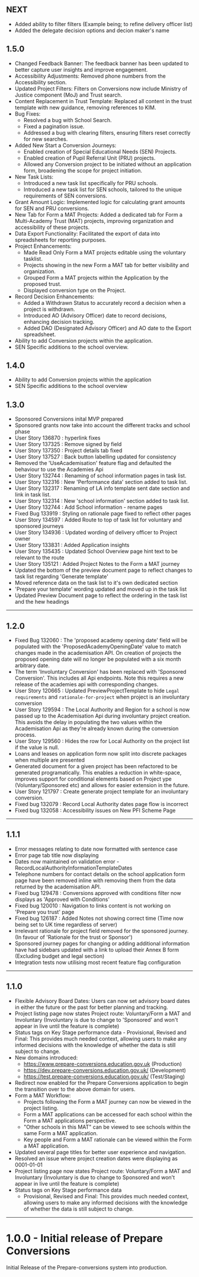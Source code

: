 ## NEXT

* Added ability to filter filters (Example being; to refine delivery officer list)
* Added the delegate decision options and decion maker's name
## 1.5.0

* Changed Feedback Banner: The feedback banner has been updated to better capture user insights and improve engagement.
* Accessibility Adjustments: Removed phone numbers from the Accessibility section.
* Updated Project Filters: Filters on Conversions now include Ministry of Justice component (MoJ) and Trust search.
* Content Replacement in Trust Template: Replaced all content in the trust template with new guidance, removing references to KIM.
* Bug Fixes:
    * Resolved a bug with School Search.
    * Fixed a pagination issue.
    * Addressed a bug with clearing filters, ensuring filters reset correctly for new searches.
* Added New Start a Conversion Journeys:
    * Enabled creation of Special Educational Needs (SEN) Projects.
    * Enabled creation of Pupil Referral Unit (PRU) projects.
    * Allowed any Conversion project to be initiated without an application form, broadening the scope for project initiation.
* New Task Lists:
    * Introduced a new task list specifically for PRU schools.
    * Introduced a new task list for SEN schools, tailored to the unique requirements of SEN conversions.
* Grant Amount Logic: Implemented logic for calculating grant amounts for SEN and PRU conversions.
* New Tab for Form a MAT Projects: Added a dedicated tab for Form a Multi-Academy Trust (MAT) projects, improving organization and accessibility of these projects.
* Data Export Functionality: Facilitated the export of data into spreadsheets for reporting purposes.
* Project Enhancements:
    * Made Read Only Form a MAT projects editable using the voluntary tasklist.
    * Projects showing in the new Form a MAT tab for better visibility and organization.
    * Grouped Form a MAT projects within the Application by the proposed trust.
    * Displayed conversion type on the Project.
* Record Decision Enhancements:
    * Added a Withdrawn Status to accurately record a decision when a project is withdrawn.
    * Introduced AO (Advisory Officer) date to record decisions, enhancing decision tracking.
    * Added DAO (Designated Advisory Officer) and AO date to the Export spreadsheet.
* Ability to add Conversion projects within the application.
* SEN Specific additions to the school overview.

## 1.4.0

* Ability to add Conversion projects within the application
* SEN Specific additions to the school overview

## 1.3.0

* Sponsored Conversions inital MVP prepared
* Sponsored grants now take into account the different tracks and school phase
* User Story 136870 : hyperlink fixes 
* User Story 137325 : Remove signed by field
* User Story 137350 : Project details tab fixed
* User Story 137527 : Back button labelling updated for consistency
* Removed the 'UseAcademisation' feature flag and defaulted the behaviour to use the Academies Api
* User Story 132744 : Renaming of school information pages in task list.
* User Story 132316 : New 'Performance data' section added to task list.
* User Story 132317 : Renaming of LA info template sent date section and link in task list.
* User Story 132314 : New 'school information' section added to task list.
* User Story 132744 : Add School information - rename pages
* Fixed Bug 133919 : Styling on rationale page fixed to reflect other pages
* User Story 134597 : Added Route to top of task list for voluntary and sponsored journeys
* User Story 134936 : Updated wording of delivery officer to Project owner
* User Story 133831 : Added Application insights 
* User Story 135435 : Updated School Overview page hint text to be relevant to the route 
* User Story 135121 : Added Project Notes to the Form a MAT journey
* Updated the bottom of the preview document page to reflect changes to task list regarding 'Generate template'
* Moved reference data on the task list to it's own dedicated section
* 'Prepare your template' wording updated and moved up in the task list
* Updated Preview Document page to reflect the ordering in the task list and the hew headings


---

## 1.2.0
* Fixed Bug 132060 : The 'proposed academy opening date' field will be populated with the 'ProposedAcademyOpeningDate' value to match changes made in the academisation API. On creation of projects the proposed opening date will no longer be populated with a six month arbitrary date.  
* The term 'Involuntary Conversion' has been replaced with 'Sponsored Conversion'. This includes all Api endpoints. Note this requires a new release of the academies api with corresponding changes.
* User Story 120665 : Updated PreviewProjectTemplate to hide `Legal requirements` and `rationale-for-project` when project is an involuntary conversion
* User Story 129594 : The Local Authority and Region for a school is now passed up to the Academisation Api during involuntary project creation. This avoids the delay in populating the two values within the Academisation Api as they're already known during the conversion process.
* User Story 129560 : Hides the row for Local Authority on the project list if the value is null.
* Loans and leases on application form now split into discrete packages when multiple are presented
* Generated document for a given project has been refactored to be generated programatically. This enables a reduction in white-space, improves support for conditional elements based on Project ype (Voluntary/Sponsored etc) and allows for easier extension in the future.
* User Story 121797 : Create generate project template for an involuntary conversion.
* Fixed bug 132079 : Record Local Authority dates page flow is incorrect
* Fixed bug 132058 : Accessibility issues on New PFI Scheme Page


---
## 1.1.1
* Error messages relating to date now formatted with sentence case
* Error page tab title now displaying
* Dates now maintained on validation error - RecordLocalAuthorityInformationTemplateDates
* Telephone numbers for contact details on the school application form page have been removed inline with removing them from the data returned by the academisation API.
* Fixed bug 129478 : Conversions approved with conditions filter now displays as 'Approved with Conditions'
* Fixed bug 120010 : Navigation to links content is not working on 'Prepare you trust' page
* Fixed bug 126187 : Added Notes not showing correct time (Time now being set to UK time regardless of server)
* Irrelevant rationale for project field removed for the sponsored journey. (In favour of 'Rationale for the trust or Sponsor')
* Sponsored journey pages for changing or adding additional information have had sidebars updated with a link to upload their Annex B form (Excluding budget and legal section)
* Integration tests now utilising most recent feature flag configuration

___
## 1.1.0 
* Flexible Advisory Board Dates: Users can now set advisory board dates in either the future or the past for better planning and tracking.
* Project listing page now states Project route: Voluntary/Form a MAT and Involuntary (Involuntary is due to change to 'Sponsored' and won't appear in live until the feature is complete)
* Status tags on Key Stage performance data - Provisional, Revised and Final: This provides much needed context, allowing users to make any informed decisions with the knowledge of whether the data is still subject to change.
* New domains introduced:
   * https://www.prepare-conversions.education.gov.uk (Production)
   * https://dev.prepare-conversions.education.gov.uk/ (Development)
   * https://test.prepare-conversions.education.gov.uk/ (Test/Staging)
* Redirect now enabled for the Prepare Conversions application to begin the transition over to the above domain for users.
* Form a MAT Workflow:
   * Projects following the Form a MAT journey can now be viewed in the project listing.
   * Form a MAT applications can be accessed for each school within the Form a MAT applications perspective.
   * "Other schools in this MAT" can be viewed to see schools within the same Form a MAT application.
   * Key people and Form a MAT rationale can be viewed within the Form a MAT application.
* Updated several page titles for better user experience and navigation.
* Resolved an issue where project creation dates were displaying as 0001-01-01
* Project listing page now states Project route: Voluntary/Form a MAT and Involuntary (Involuntary is due to change to Sponsored and won't appear in live until the feature is complete)
* Status tags on Key Stage performance data
   * Provisional, Revised and Final: This provides much needed context, allowing users to make any informed decisions with the knowledge of whether the data is still subject to change.


---

# 1.0.0 - Initial release of Prepare Conversions
Initial Release of the Prepare-conversions system into production.